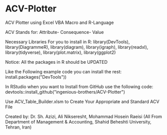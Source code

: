 # ACV-Plotter

ACV Plotter using Excel VBA Macro and R-Language

ACV Stands for: Attribute- Consequence- Value

Necessary Libraries For you to install in R: 
  library(DevTools),
  library(DiagrammeR),
  library(diagram),
  library(igraph),
  library(readxl),
  library(tidyverse),
  library(plot.matrix),
  library(ggplot2)
 
 
Notice: All the packages in R should be UPDATED

Like the Following example code you can install the rest: 
install.packages("DevTools"))


In RStudio when you want to Install from GitHub use the following code: 
devtools::install_github("ingenious-brothers/ACV-Plotter")


Use ACV_Table_Builder.xlsm to Create Your Appropriate and Standard ACV File



Created by: Dr. Sh. Azizi, Ali Nikseresht, Mohammad Hosein Raeisi 
(All From Department of Management & Accounting, Shahid Beheshti University, Tehran, Iran)


